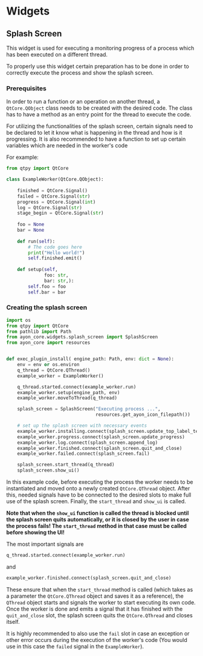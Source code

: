 # Widgets

## Splash Screen

This widget is used for executing a monitoring progress of a process which has been executed on a different thread.

To properly use this widget certain preparation has to be done in order to correctly execute the process and show the
splash screen.

### Prerequisites

In order to run a function or an operation on another thread, a `QtCore.QObject` class needs to be created with the
desired code. The class has to have a method as an entry point for the thread to execute the code.

For utilizing the functionalities of the splash screen, certain signals need to be declared to let it know what is
happening in the thread and how is it progressing. It is also recommended to have a function to set up certain variables
which are needed in the worker's code

For example:
```python
from qtpy import QtCore

class ExampleWorker(QtCore.QObject):
    
    finished = QtCore.Signal()
    failed = QtCore.Signal(str)
    progress = QtCore.Signal(int)
    log = QtCore.Signal(str)
    stage_begin = QtCore.Signal(str)
    
    foo = None
    bar = None
    
    def run(self):
        # The code goes here
        print("Hello world!")
        self.finished.emit()
        
    def setup(self,
              foo: str,
              bar: str,):
        self.foo = foo
        self.bar = bar
```

### Creating the splash screen

```python
import os
from qtpy import QtCore
from pathlib import Path
from ayon_core.widgets.splash_screen import SplashScreen
from ayon_core import resources


def exec_plugin_install( engine_path: Path, env: dict = None):
    env = env or os.environ
    q_thread = QtCore.QThread()
    example_worker = ExampleWorker()

    q_thread.started.connect(example_worker.run)
    example_worker.setup(engine_path, env)
    example_worker.moveToThread(q_thread)

    splash_screen = SplashScreen("Executing process ...",
                                 resources.get_ayon_icon_filepath())

    # set up the splash screen with necessary events
    example_worker.installing.connect(splash_screen.update_top_label_text)
    example_worker.progress.connect(splash_screen.update_progress)
    example_worker.log.connect(splash_screen.append_log)
    example_worker.finished.connect(splash_screen.quit_and_close)
    example_worker.failed.connect(splash_screen.fail)

    splash_screen.start_thread(q_thread)
    splash_screen.show_ui()
```

In this example code, before executing the process the worker needs to be instantiated and moved onto a newly created
`QtCore.QThread` object. After this, needed signals have to be connected to the desired slots to make full use of
the splash screen. Finally, the `start_thread` and `show_ui` is called.

**Note that when the `show_ui` function is called the thread is blocked until the splash screen quits automatically, or 
it is closed by the user in case the process fails! The `start_thread` method in that case must be called before
showing the UI!**

The most important signals are
```python
q_thread.started.connect(example_worker.run)
```
 and
```python
example_worker.finished.connect(splash_screen.quit_and_close)
```

These ensure that when the `start_thread` method is called (which takes as a parameter the `QtCore.QThread` object and
saves it as a reference), the `QThread` object starts and signals the worker to
start executing its own code. Once the worker is done and emits a signal that it has finished with the `quit_and_close`
slot, the splash screen quits the `QtCore.QThread` and closes itself.

It is highly recommended to also use the `fail` slot in case an exception or other error occurs during the execution of
the worker's code (You would use in this case the `failed` signal in the `ExampleWorker`).
